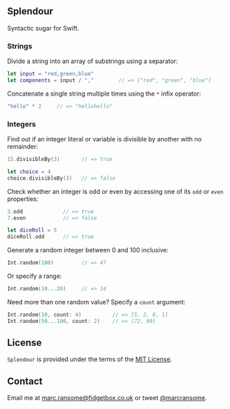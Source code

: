 ## Splendour
Syntactic sugar for Swift.

### Strings

Divide a string into an array of substrings using a separator:

```swift
let input = "red,green,blue"
let components = input / ","		// => ["red", "green", "blue"]
```

Concatenate a single string multiple times using the `*` infix operator:

```swift
"hello" * 2		// => "hellohello"
```

### Integers

Find out if an integer literal or variable is divisible by another with no remainder:

```swift
15.divisibleBy(3)       // => true

let choice = 4
choice.divisibleBy(3)   // => false
```
Check whether an integer is odd or even by accessing one of its `odd` or `even` properties:

```swift
3.odd             // => true
7.even            // => false

let diceRoll = 5
diceRoll.odd      // => true
```

Generate a random integer between 0 and 100 inclusive:

```swift
Int.random(100)			// => 47
```

Or specify a range:

```swift
Int.random(10...20)		// => 14
```

Need more than one random value? Specify a `count` argument:

```swift
Int.random(10, count: 4)          // => [5, 2, 6, 1]
Int.random(50...100, count: 2)    // => [72, 89]
```

## License
`Splendour` is provided under the terms of the [MIT License](http://opensource.org/licenses/mit-license.php).

## Contact
Email me at [marc.ransome@fidgetbox.co.uk](mailto:marc.ransome@fidgetbox.co.uk) or tweet [@marcransome](http://www.twitter.com/marcransome).
